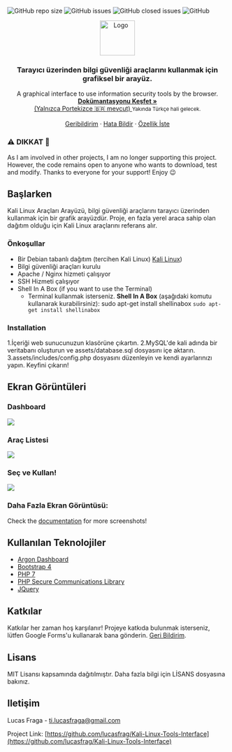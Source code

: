 <!-- TO DO PROJECT SHIELDS -->
<img alt="GitHub repo size" src="https://img.shields.io/github/repo-size/lucasfrag/Kali-Linux-Tools-Interface.svg?style=flat-square">  <img alt="GitHub issues" src="https://img.shields.io/github/issues-raw/lucasfrag/Kali-Linux-Tools-Interface.svg?style=flat-square"> <img alt="GitHub closed issues" src="https://img.shields.io/github/issues-closed-raw/lucasfrag/Kali-Linux-Tools-Interface.svg?style=flat-square"> <img alt="GitHub" src="https://img.shields.io/github/license/lucasfrag/Kali-Linux-Tools-Interface.svg?style=flat-square">

<!-- LOGO -->
<p align="center">
  <img src="assets/img/logo.png" alt="Logo" width="80" height="80">
  <h3 align="center">Tarayıcı üzerinden bilgi güvenliği araçlarını kullanmak için grafiksel bir arayüz.</h3>
  
  <p align="center">A graphical interface to use information security tools by the browser.
    <br />
      <a href="https://medium.com/@ti.lucasfraga/documenta%C3%A7%C3%A3o-do-projeto-final-de-ads-f80a1117841f">
        <strong>
          Dokümantasyonu Keşfet »
        </strong><br>
          (Yalnızca Portekizce 🇧🇷 mevcut)
        </a>
    <small>Yakında Türkçe hali gelecek.</small>
      <br />
      <br />
      <a href="https://docs.google.com/forms/d/e/1FAIpQLSd3GeoAqW05PDLmlyrCaeQu877HyRyzE8Sk0E5p9w2XWV1k0Q/viewform">Geribildirim</a>
      ·
      <a href="https://github.com/lucasfrag/Kali-Linux-Tools-Interface/issues">Hata Bildir</a>
      ·
      <a href="https://github.com/lucasfrag/Kali-Linux-Tools-Interface/issues">Özellik İste</a>
  </p>
</p>

<p>
  <h3>⚠️ DIKKAT 🚧 </h3>
As I am involved in other projects, I am no longer supporting this project.
However, the code remains open to anyone who wants to download, test and modify. Thanks to everyone for your support! Enjoy 😉
</p>

<!-- GETTING STARTED -->
## Başlarken

Kali Linux Araçları Arayüzü, bilgi güvenliği araçlarını tarayıcı üzerinden kullanmak için bir grafik arayüzdür. Proje, en fazla yerel araca sahip olan dağıtım olduğu için Kali Linux araçlarını referans alır.



### Önkoşullar

- Bir Debian tabanlı dağıtım (tercihen Kali Linux) [Kali Linux](https://www.kali.org/))
- Bilgi güvenliği araçları kurulu
- Apache / Nginx hizmeti çalışıyor
- SSH Hizmeti çalışıyor
- Shell In A Box (if you want to use the Terminal)
  - Terminal kullanmak isterseniz. <b>Shell In A Box</b> (aşağıdaki komutu kullanarak kurabilirsiniz): sudo apt-get install shellinabox `sudo apt-get install shellinabox`


### Installation

1.İçeriği web sunucunuzun klasörüne çıkartın.
2.MySQL'de kali adında bir veritabanı oluşturun ve assets/database.sql dosyasını içe aktarın.
3.assets/includes/config.php dosyasını düzenleyin ve kendi ayarlarınızı yapın.
Keyfini çıkarın!

## Ekran Görüntüleri

### Dashboard
<img src="https://cdn-images-1.medium.com/max/800/1*hdhVWcYHeTAJDNy-Rc6oCg.png">

### Araç Listesi
<img src="https://cdn-images-1.medium.com/max/800/1*-GHokqJ0OJMjHGlVuZvEfg.png">

### Seç ve Kullan!
<img src="https://cdn-images-1.medium.com/max/800/1*aE4IUekZ9SRg8HUCoFXAUA.png">

### Daha Fazla Ekran Görüntüsü:
Check the <a href="https://medium.com/@ti.lucasfraga/documenta%C3%A7%C3%A3o-do-projeto-final-de-ads-f80a1117841f">documentation</a> for more screenshots!

## Kullanılan Teknolojiler
* [Argon Dashboard](https://demos.creative-tim.com/argon-dashboard/)
* [Bootstrap 4](https://getbootstrap.com)
* [PHP 7](https://php.net)
* [PHP Secure Communications Library](https://github.com/phpseclib/phpseclib)
* [JQuery](https://jquery.com)

## Katkılar
Katkılar her zaman hoş karşılanır!
Projeye katkıda bulunmak isterseniz, lütfen Google Forms'u kullanarak bana gönderin. <a href="https://docs.google.com/forms/d/e/1FAIpQLSd3GeoAqW05PDLmlyrCaeQu877HyRyzE8Sk0E5p9w2XWV1k0Q/viewform">Geri Bildirim</a>.

## Lisans
MIT Lisansı kapsamında dağıtılmıştır. Daha fazla bilgi için LİSANS dosyasına bakınız.

<!-- CONTACT -->
## Iletişim

Lucas Fraga - ti.lucasfraga@gmail.com

Project Link: [https://github.com/lucasfrag/Kali-Linux-Tools-Interface](https://github.com/lucasfrag/Kali-Linux-Tools-Interface) 


